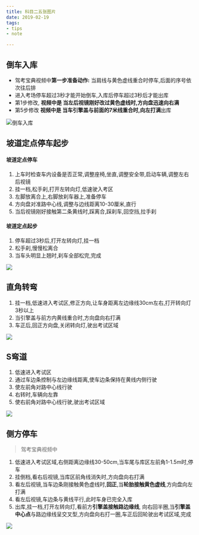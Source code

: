 ```yaml
---
title: 科目二五张图片  
date: 2019-02-19  
tags:  
- tips  
- note  

---
```



##  倒车入库



* 驾考宝典视频中**第一步准备动作:** 当肩线与黄色虚线重合时停车,后面的序号依次往后排   
* 进入考场停车超过3秒才能开始倒车,入库后停车超过3秒后才能出库
* 第1步修改, **视频中是 当左后视镜刚好改过黄色虚线时,方向盘迅速向右满**
* 第5步修改 **视频中是 当车引擎盖与前面的7米线重合时,向左打满**出库


![倒车入库](/images/ReverseParking.jpg)


## 坡道定点停车起步

#### 坡道定点停车

1. 上车时检查车内设备是否正常,调整座椅,坐直,调整安全带,启动车辆,调整左右后视镜
2. 挂一档,松手刹,打开左转向灯,低速驶入考区
3. 左脚放离合上,右脚放刹车器上,准备停车
4. 方向盘对准路中心线,调整与边线距离10-30厘米,直行
5. 当后视镜刚好接触第二条黄线时,踩离合,踩刹车,回空挡,拉手刹

#### 坡道定点起步

1. 停车超过3秒后,打开左转向灯,挂一档
1. 松手刹,慢慢松离合
1. 当车头明显上翘时,刹车全部松完,完成



![](/images/SlopeFixed-point-parking.jpg)

## 直角转弯

1. 挂一档,低速进入考试区,修正方向,让车身距离左边缘线30cm左右,打开转向灯3秒以上
2. 当引擎盖与前方内黄线重合时,方向盘向右打满
3. 车正后,回正方向盘,关闭转向灯,驶出考试区域

![](/images/RightAngleTurn.jpg)

## S弯道

1. 低速进入考试区
2. 通过车边条控制与左边缘线距离,使车边条保持在黄线内侧行驶
3. 使左前角对路中心线行驶
4. 右转时,车辆向左靠
5. 使右前角对路中心线行驶,驶出考试区域


![](/images/S-bend.jpg)

## 侧方停车
> 驾考宝典视频中

1. 低速进入考试区域,右侧距离边缘线30-50cm,当车尾与库区左前角1-1.5m时,停车
2. 挂倒档,看右后视镜,当库区前角线消失时,方向盘向右打满
3. 看左后视镜,当车边条刚接触黄色虚线时,**回正**,当**轮胎接触黄色虚线**,方向盘向左打满
4. 看左后视镜,车边条与黄线平行,此时车身已完全入库
5. 出库,挂一档,打开左转向灯,看前方**引擎盖接触路边缘线**, 向右回半圈,当**引擎盖中心点**与路边缘线呈交叉型,方向盘向右打一圈,车正后回轮驶出考试区域,完成

![](/images/ParallelParking.jpg)
